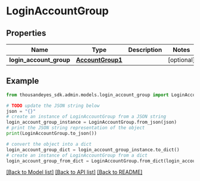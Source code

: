 # LoginAccountGroup


## Properties

Name | Type | Description | Notes
------------ | ------------- | ------------- | -------------
**login_account_group** | [**AccountGroup1**](AccountGroup1.md) |  | [optional] 

## Example

```python
from thousandeyes_sdk.admin.models.login_account_group import LoginAccountGroup

# TODO update the JSON string below
json = "{}"
# create an instance of LoginAccountGroup from a JSON string
login_account_group_instance = LoginAccountGroup.from_json(json)
# print the JSON string representation of the object
print(LoginAccountGroup.to_json())

# convert the object into a dict
login_account_group_dict = login_account_group_instance.to_dict()
# create an instance of LoginAccountGroup from a dict
login_account_group_from_dict = LoginAccountGroup.from_dict(login_account_group_dict)
```
[[Back to Model list]](../README.md#documentation-for-models) [[Back to API list]](../README.md#documentation-for-api-endpoints) [[Back to README]](../README.md)


